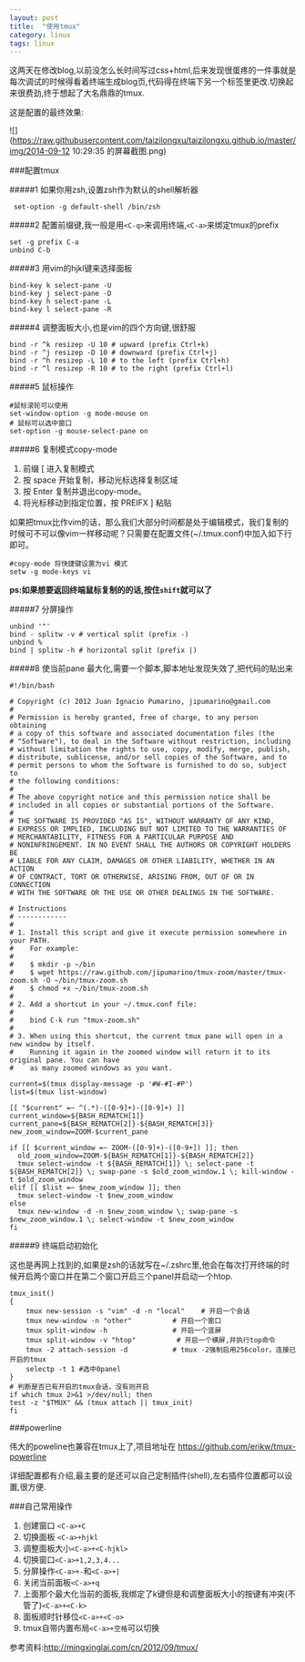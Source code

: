```yaml
---
layout: post
title:  "使用tmux"
category: linux
tags: linux
---
```


这两天在修改blog,以前没怎么长时间写过css+html,后来发现很蛋疼的一件事就是每次调试的时候得看着终端生成blog页,代码得在终端下另一个标签里更改.切换起来很费劲,终于想起了大名鼎鼎的tmux.

这是配置的最终效果:

![](https://raw.githubusercontent.com/taizilongxu/taizilongxu.github.io/master/img/2014-09-12 10:29:35 的屏幕截图.png)


###配置tmux

#####1 如果你用zsh,设置zsh作为默认的shell解析器

```
 set-option -g default-shell /bin/zsh 
```

#####2 配置前缀键,我一般是用```<C-q>```来调用终端,```<C-a>```来绑定tmux的prefix

```
set -g prefix C-a
unbind C-b
```

#####3 用vim的hjkl键来选择面板

```
bind-key k select-pane -U
bind-key j select-pane -D
bind-key h select-pane -L
bind-key l select-pane -R
```

#####4 调整面板大小,也是vim的四个方向键,很舒服

```
bind -r ^k resizep -U 10 # upward (prefix Ctrl+k)
bind -r ^j resizep -D 10 # downward (prefix Ctrl+j)
bind -r ^h resizep -L 10 # to the left (prefix Ctrl+h)
bind -r ^l resizep -R 10 # to the right (prefix Ctrl+l)
```

#####5 鼠标操作

```
#鼠标滚轮可以使用
set-window-option -g mode-mouse on
# 鼠标可以选中窗口
set-option -g mouse-select-pane on
```

#####6 复制模式copy-mode

1. 前缀 [ 进入复制模式
2. 按 space 开始复制，移动光标选择复制区域
3. 按 Enter 复制并退出copy-mode。
4. 将光标移动到指定位置，按 PREIFX ] 粘贴

如果把tmux比作vim的话，那么我们大部分时间都是处于编辑模式，我们复制的时候可不可以像vim一样移动呢？只需要在配置文件(~/.tmux.conf)中加入如下行即可。

```
#copy-mode 将快捷键设置为vi 模式
setw -g mode-keys vi
```

**ps:如果想要返回终端鼠标复制的的话,按住```shift```就可以了**

#####7 分屏操作

```
unbind '"'
bind - splitw -v # vertical split (prefix -)
unbind %
bind | splitw -h # horizontal split (prefix |)
```


#####8 使当前pane 最大化,需要一个脚本,脚本地址发现失效了,把代码的贴出来

```
#!/bin/bash

# Copyright (c) 2012 Juan Ignacio Pumarino, jipumarino@gmail.com
#
# Permission is hereby granted, free of charge, to any person obtaining
# a copy of this software and associated documentation files (the
# "Software"), to deal in the Software without restriction, including
# without limitation the rights to use, copy, modify, merge, publish,
# distribute, sublicense, and/or sell copies of the Software, and to
# permit persons to whom the Software is furnished to do so, subject to
# the following conditions:
#
# The above copyright notice and this permission notice shall be
# included in all copies or substantial portions of the Software.
#
# THE SOFTWARE IS PROVIDED "AS IS", WITHOUT WARRANTY OF ANY KIND,
# EXPRESS OR IMPLIED, INCLUDING BUT NOT LIMITED TO THE WARRANTIES OF
# MERCHANTABILITY, FITNESS FOR A PARTICULAR PURPOSE AND
# NONINFRINGEMENT. IN NO EVENT SHALL THE AUTHORS OR COPYRIGHT HOLDERS BE
# LIABLE FOR ANY CLAIM, DAMAGES OR OTHER LIABILITY, WHETHER IN AN ACTION
# OF CONTRACT, TORT OR OTHERWISE, ARISING FROM, OUT OF OR IN CONNECTION
# WITH THE SOFTWARE OR THE USE OR OTHER DEALINGS IN THE SOFTWARE.

# Instructions
# ------------
#
# 1. Install this script and give it execute permission somewhere in your PATH.
#    For example:
#
#    $ mkdir -p ~/bin
#    $ wget https://raw.github.com/jipumarino/tmux-zoom/master/tmux-zoom.sh -O ~/bin/tmux-zoom.sh
#    $ chmod +x ~/bin/tmux-zoom.sh
#
# 2. Add a shortcut in your ~/.tmux.conf file:
#
#    bind C-k run "tmux-zoom.sh"
#
# 3. When using this shortcut, the current tmux pane will open in a new window by itself.
#    Running it again in the zoomed window will return it to its original pane. You can have
#    as many zoomed windows as you want.

current=$(tmux display-message -p '#W-#I-#P')
list=$(tmux list-window)

[[ "$current" =~ ^(.*)-([0-9]+)-([0-9]+) ]]
current_window=${BASH_REMATCH[1]}
current_pane=${BASH_REMATCH[2]}-${BASH_REMATCH[3]}
new_zoom_window=ZOOM-$current_pane

if [[ $current_window =~ ZOOM-([0-9]+)-([0-9+]) ]]; then
  old_zoom_window=ZOOM-${BASH_REMATCH[1]}-${BASH_REMATCH[2]}
  tmux select-window -t ${BASH_REMATCH[1]} \; select-pane -t ${BASH_REMATCH[2]} \; swap-pane -s $old_zoom_window.1 \; kill-window -t $old_zoom_window
elif [[ $list =~ $new_zoom_window ]]; then
  tmux select-window -t $new_zoom_window
else
  tmux new-window -d -n $new_zoom_window \; swap-pane -s $new_zoom_window.1 \; select-window -t $new_zoom_window
fi
```

#####9 终端启动初始化

这也是再网上找到的,如果是zsh的话就写在~/.zshrc里,他会在每次打开终端的时候开启两个窗口并在第二个窗口开启三个panel并启动一个htop.

```
tmux_init()
{
    tmux new-session -s "vim" -d -n "local"    # 开启一个会话
    tmux new-window -n "other"          # 开启一个窗口
    tmux split-window -h                # 开启一个竖屏
    tmux split-window -v "htop"          # 开启一个横屏,并执行top命令
    tmux -2 attach-session -d           # tmux -2强制启用256color，连接已开启的tmux
    selectp -t 1 #选中0panel
}
# 判断是否已有开启的tmux会话，没有则开启
if which tmux 2>&1 >/dev/null; then
test -z "$TMUX" && (tmux attach || tmux_init)
fi

```

###powerline

伟大的poweline也兼容在tmux上了,项目地址在 https://github.com/erikw/tmux-powerline 

详细配置都有介绍,最主要的是还可以自己定制插件(shell),左右插件位置都可以设置,很方便.

###自己常用操作

1. 创建窗口 ```<C-a>+C```
2. 切换面板 ```<C-a>+hjkl```
3. 调整面板大小```<C-a>+<C-hjkl>```
4. 切换窗口```<C-a>+1,2,3,4...```
5. 分屏操作```<C-a>+-```和```<C-a>+|```
6. 关闭当前面板```<C-a>+q```
7. 上面那个最大化当前的面板,我绑定了k键但是和调整面板大小的按键有冲突(不管了)```<C-a>+<C-k>```
8. 面板顺时针移位```<C-a>+<C-o>```
9. tmux自带内置布局```<C-a>+空格```可以切换



参考资料:http://mingxinglai.com/cn/2012/09/tmux/